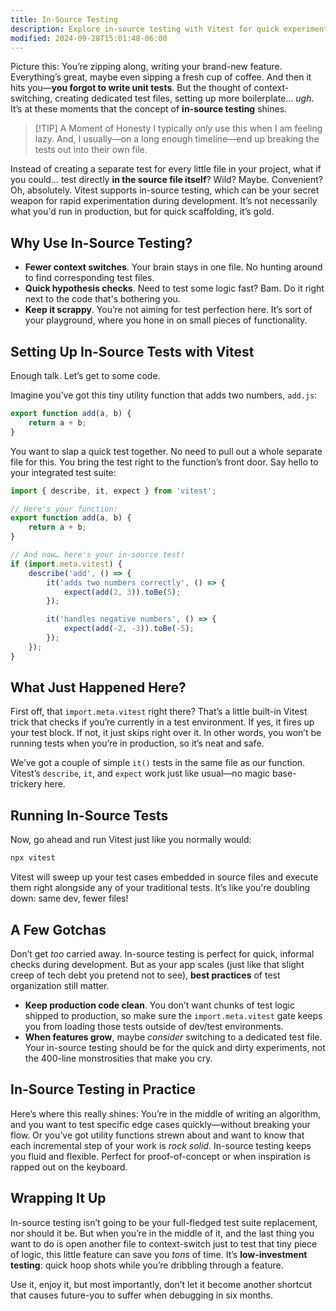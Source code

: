```yaml
---
title: In-Source Testing
description: Explore in-source testing with Vitest for quick experimentation.
modified: 2024-09-28T15:01:48-06:00
---
```


Picture this: You’re zipping along, writing your brand-new feature. Everything’s great, maybe even sipping a fresh cup of coffee. And then it hits you—**you forgot to write unit tests**. But the thought of context-switching, creating dedicated test files, setting up more boilerplate… _ugh_. It’s at these moments that the concept of **in-source testing** shines.

> \[!TIP] A Moment of Honesty
> I typically _only_ use this when I am feeling lazy. And, I usually—on a long enough timeline—end up breaking the tests out into their own file.

Instead of creating a separate test for every little file in your project, what if you could… test directly **in the source file itself**? Wild? Maybe. Convenient? Oh, absolutely. Vitest supports in-source testing, which can be your secret weapon for rapid experimentation during development. It’s not necessarily what you'd run in production, but for quick scaffolding, it’s gold.

## Why Use In-Source Testing?

- **Fewer context switches**. Your brain stays in one file. No hunting around to find corresponding test files.
- **Quick hypothesis checks**. Need to test some logic fast? Bam. Do it right next to the code that's bothering you.
- **Keep it scrappy**. You’re not aiming for test perfection here. It’s sort of your playground, where you hone in on small pieces of functionality.

## Setting Up In-Source Tests with Vitest

Enough talk. Let’s get to some code.

Imagine you’ve got this tiny utility function that adds two numbers, `add.js`:

```js
export function add(a, b) {
	return a + b;
}
```

You want to slap a quick test together. No need to pull out a whole separate file for this. You bring the test right to the function’s front door. Say hello to your integrated test suite:

```js
import { describe, it, expect } from 'vitest';

// Here's your function:
export function add(a, b) {
	return a + b;
}

// And now… here's your in-source test!
if (import.meta.vitest) {
	describe('add', () => {
		it('adds two numbers correctly', () => {
			expect(add(2, 3)).toBe(5);
		});

		it('handles negative numbers', () => {
			expect(add(-2, -3)).toBe(-5);
		});
	});
}
```

## What Just Happened Here?

First off, that `import.meta.vitest` right there? That’s a little built-in Vitest trick that checks if you’re currently in a test environment. If yes, it fires up your test block. If not, it just skips right over it. In other words, you won’t be running tests when you’re in production, so it’s neat and safe.

We’ve got a couple of simple `it()` tests in the same file as our function. Vitest’s `describe`, `it`, and `expect` work just like usual—no magic base-trickery here.

## Running In-Source Tests

Now, go ahead and run Vitest just like you normally would:

```bash
npx vitest
```

Vitest will sweep up your test cases embedded in source files and execute them right alongside any of your traditional tests. It’s like you're doubling down: same dev, fewer files!

## A Few Gotchas

Don’t get _too_ carried away. In-source testing is perfect for quick, informal checks during development. But as your app scales (just like that slight creep of tech debt you pretend not to see), **best practices** of test organization still matter.

- **Keep production code clean**. You don’t want chunks of test logic shipped to production, so make sure the `import.meta.vitest` gate keeps you from loading those tests outside of dev/test environments.
- **When features grow**, maybe _consider_ switching to a dedicated test file. Your in-source testing should be for the quick and dirty experiments, not the 400-line monstrosities that make you cry.

## In-Source Testing in Practice

Here’s where this really shines: You’re in the middle of writing an algorithm, and you want to test specific edge cases quickly—without breaking your flow. Or you’ve got utility functions strewn about and want to know that each incremental step of your work is _rock solid_. In-source testing keeps you fluid and flexible. Perfect for proof-of-concept or when inspiration is rapped out on the keyboard.

## Wrapping It Up

In-source testing isn’t going to be your full-fledged test suite replacement, nor should it be. But when you’re in the middle of it, and the last thing you want to do is open another file to context-switch just to test that tiny piece of logic, this little feature can save you _tons_ of time. It’s **low-investment testing**: quick hoop shots while you’re dribbling through a feature.

Use it, enjoy it, but most importantly, don’t let it become another shortcut that causes future-you to suffer when debugging in six months.
